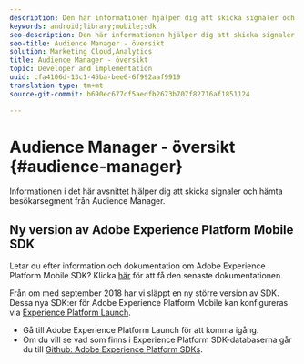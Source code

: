 ```yaml
---
description: Den här informationen hjälper dig att skicka signaler och hämta besökssegment från Audience Manager.
keywords: android;library;mobile;sdk
seo-description: Den här informationen hjälper dig att skicka signaler och hämta besökssegment från Audience Manager.
seo-title: Audience Manager - översikt
solution: Marketing Cloud,Analytics
title: Audience Manager - översikt
topic: Developer and implementation
uuid: cfa4106d-13c1-45ba-bee6-6f992aaf9919
translation-type: tm+mt
source-git-commit: b690ec677cf5aedfb2673b707f82716af1851124

---
```



# Audience Manager - översikt {#audience-manager}

Informationen i det här avsnittet hjälper dig att skicka signaler och hämta besökarsegment från Audience Manager.

## Ny version av Adobe Experience Platform Mobile SDK

Letar du efter information och dokumentation om Adobe Experience Platform Mobile SDK? Klicka [här](https://aep-sdks.gitbook.io/docs/) för att få den senaste dokumentationen.

Från om med september 2018 har vi släppt en ny större version av SDK. Dessa nya SDK:er för Adobe Experience Platform Mobile kan konfigureras via [Experience Platform Launch](https://www.adobe.com/experience-platform/launch.html).

* Gå till Adobe Experience Platform Launch för att komma igång.
* Om du vill se vad som finns i Experience Platform SDK-databaserna går du till [Github: Adobe Experience Platform SDKs](https://github.com/Adobe-Marketing-Cloud/acp-sdks).
